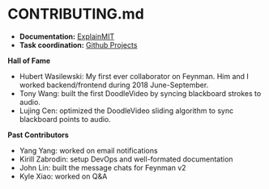 # CONTRIBUTING.md
- **Documentation:**  [ExplainMIT](https://explain.mit.edu/vzAnPh3xFS1xCjt1aQo3/questions/)
- **Task coordination:** [Github Projects](https://github.com/feynman-project/explain-mit/projects) 

**Hall of Fame** 
- Hubert Wasilewski: My first ever collaborator on Feynman. Him and I worked backend/frontend during 2018 June-September. 
- Tony Wang: built the first DoodleVideo by syncing blackboard strokes to audio. 
- Lujing Cen: optimized the DoodleVideo sliding algorithm to sync blackboard points to audio. 

**Past Contributors**
- Yang Yang: worked on email notifications
- Kirill Zabrodin: setup DevOps and well-formated documentation
- John Lin: built the message chats for Feynman v2
- Kyle Xiao: worked on Q&A
